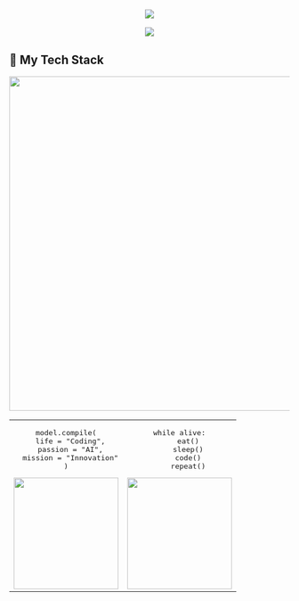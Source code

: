 <div align="center">
  <h3>
    <img src="https://readme-typing-svg.herokuapp.com?font=Fira+Code&size=25&duration=3000&pause=1000&color=3CE0F7&center=true&vCenter=true&random=false&width=435&lines=AI+Engineer;Machine+Learning+Specialist;Deep+Learning;NLP+Engineer;LLM's;Agents" />
  </h3>
</div>

<div align="center">
  <img src="https://capsule-render.vercel.app/api?type=waving&color=gradient&customColorList=2,13,35&height=150&section=header&text=Rohit%20Vyavahare&fontSize=90&animation=fadeIn&fontAlignY=45&fontColor=fff"/>
</div>

## 🚀 My Tech Stack
<div align="center">
  <img src="https://skillicons.dev/icons?i=python,tensorflow,pytorch,aws,azure,docker,cassandra,fastapi,flask,gcp,kubernetes,git,github,githubactions,mongodb,mysql,opencv,postgres,postman,sklearn,vscode&theme=dark&perline=6" width="600px"/>
</div>

<div align="center">
  <table>
    <tr>
      <td width="50%">
        <div align="center">
          <pre>
model.compile(
  life = "Coding",
  passion = "AI",
  mission = "Innovation"
)</pre>
          <img src="https://raw.githubusercontent.com/gist/patevs/b007a0e98fb216438d4cbf559fac4166/raw/88f20c9d749d756be63f22b09f3c4ac570bc5101/programming.gif" width="100%" height="200px"/>
        </div>
      </td>
      <td width="50%">
        <div align="center">
          <pre>
while alive:
    eat()
    sleep()
    code()
    repeat()</pre>
          <img src="https://raw.githubusercontent.com/TheDudeThatCode/TheDudeThatCode/master/Assets/Developer.gif" width="100%" height="200px"/>
        </div>
      </td>
    </tr>
  </table>
</div>
